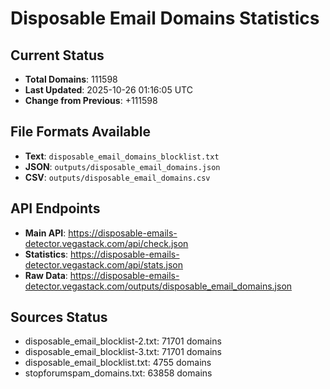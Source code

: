 # Disposable Email Domains Statistics

## Current Status
- **Total Domains**: 111598
- **Last Updated**: 2025-10-26 01:16:05 UTC
- **Change from Previous**: +111598

## File Formats Available
- **Text**: `disposable_email_domains_blocklist.txt`
- **JSON**: `outputs/disposable_email_domains.json`
- **CSV**: `outputs/disposable_email_domains.csv`

## API Endpoints
- **Main API**: https://disposable-emails-detector.vegastack.com/api/check.json
- **Statistics**: https://disposable-emails-detector.vegastack.com/api/stats.json
- **Raw Data**: https://disposable-emails-detector.vegastack.com/outputs/disposable_email_domains.json

## Sources Status
- disposable_email_blocklist-2.txt: 71701 domains
- disposable_email_blocklist-3.txt: 71701 domains
- disposable_email_blocklist.txt: 4755 domains
- stopforumspam_domains.txt: 63858 domains

